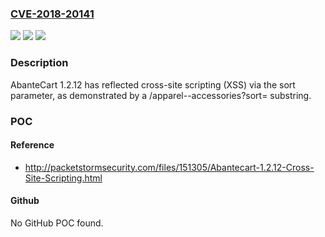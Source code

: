 ### [CVE-2018-20141](https://cve.mitre.org/cgi-bin/cvename.cgi?name=CVE-2018-20141)
![](https://img.shields.io/static/v1?label=Product&message=n%2Fa&color=blue)
![](https://img.shields.io/static/v1?label=Version&message=n%2Fa&color=blue)
![](https://img.shields.io/static/v1?label=Vulnerability&message=n%2Fa&color=brighgreen)

### Description

AbanteCart 1.2.12 has reflected cross-site scripting (XSS) via the sort parameter, as demonstrated by a /apparel--accessories?sort= substring.

### POC

#### Reference
- http://packetstormsecurity.com/files/151305/Abantecart-1.2.12-Cross-Site-Scripting.html

#### Github
No GitHub POC found.

